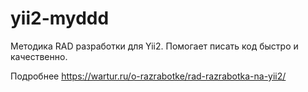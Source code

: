 # yii2-myddd
Методика RAD разработки для Yii2.
Помогает писать код быстро и качественно.

Подробнее https://wartur.ru/o-razrabotke/rad-razrabotka-na-yii2/
